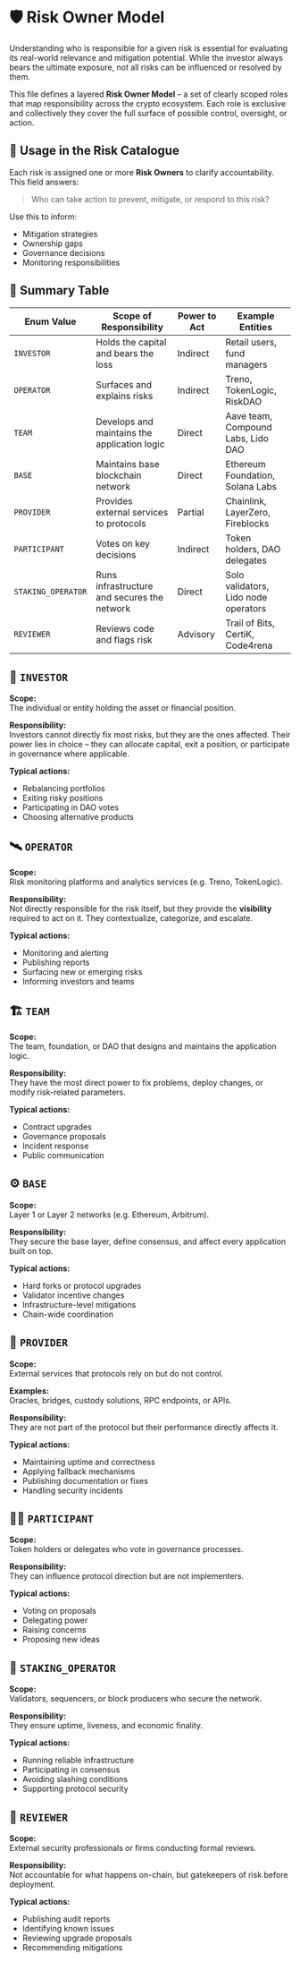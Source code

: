 # 🛡 Risk Owner Model

Understanding who is responsible for a given risk is essential for evaluating its real-world relevance and mitigation potential. While the investor always bears the ultimate exposure, not all risks can be influenced or resolved by them.

This file defines a layered **Risk Owner Model** – a set of clearly scoped roles that map responsibility across the crypto ecosystem. Each role is exclusive and collectively they cover the full surface of possible control, oversight, or action.

## 🧩 Usage in the Risk Catalogue

Each risk is assigned one or more **Risk Owners** to clarify accountability. This field answers:

> Who can take action to prevent, mitigate, or respond to this risk?

Use this to inform:

- Mitigation strategies  
- Ownership gaps  
- Governance decisions  
- Monitoring responsibilities

## 🎯 Summary Table

| Enum Value                  | Scope of Responsibility                         | Power to Act | Example Entities                     |
|-----------------------------|--------------------------------------------------|--------------|--------------------------------------|
| `INVESTOR`                  | Holds the capital and bears the loss            | Indirect     | Retail users, fund managers          |
| `OPERATOR`         | Surfaces and explains risks                     | Indirect     | Treno, TokenLogic, RiskDAO           |
| `TEAM`             | Develops and maintains the application logic    | Direct       | Aave team, Compound Labs, Lido DAO   |
| `BASE`       | Maintains base blockchain network               | Direct       | Ethereum Foundation, Solana Labs     |
| `PROVIDER`       | Provides external services to protocols         | Partial      | Chainlink, LayerZero, Fireblocks     |
| `PARTICIPANT`    | Votes on key decisions                          | Indirect     | Token holders, DAO delegates         |
| `STAKING_OPERATOR`          | Runs infrastructure and secures the network     | Direct       | Solo validators, Lido node operators |
| `REVIEWER` | Reviews code and flags risk                   | Advisory     | Trail of Bits, CertiK, Code4rena     |


## 🧍 `INVESTOR`

**Scope:**  
The individual or entity holding the asset or financial position.

**Responsibility:**  
Investors cannot directly fix most risks, but they are the ones affected. Their power lies in choice – they can allocate capital, exit a position, or participate in governance where applicable.

**Typical actions:**  
- Rebalancing portfolios  
- Exiting risky positions  
- Participating in DAO votes  
- Choosing alternative products

## 🛰 `OPERATOR`

**Scope:**  
Risk monitoring platforms and analytics services (e.g. Treno, TokenLogic).

**Responsibility:**  
Not directly responsible for the risk itself, but they provide the **visibility** required to act on it. They contextualize, categorize, and escalate.

**Typical actions:**  
- Monitoring and alerting  
- Publishing reports  
- Surfacing new or emerging risks  
- Informing investors and teams

## 🏗 `TEAM`

**Scope:**  
The team, foundation, or DAO that designs and maintains the application logic.

**Responsibility:**  
They have the most direct power to fix problems, deploy changes, or modify risk-related parameters.

**Typical actions:**  
- Contract upgrades  
- Governance proposals  
- Incident response  
- Public communication

## ⚙️ `BASE`

**Scope:**  
Layer 1 or Layer 2 networks (e.g. Ethereum, Arbitrum).

**Responsibility:**  
They secure the base layer, define consensus, and affect every application built on top.

**Typical actions:**  
- Hard forks or protocol upgrades  
- Validator incentive changes  
- Infrastructure-level mitigations  
- Chain-wide coordination

## 🔗 `PROVIDER`

**Scope:**  
External services that protocols rely on but do not control.

**Examples:**  
Oracles, bridges, custody solutions, RPC endpoints, or APIs.

**Responsibility:**  
They are not part of the protocol but their performance directly affects it.

**Typical actions:**  
- Maintaining uptime and correctness  
- Applying fallback mechanisms  
- Publishing documentation or fixes  
- Handling security incidents

## 🧑‍⚖️ `PARTICIPANT`

**Scope:**  
Token holders or delegates who vote in governance processes.

**Responsibility:**  
They can influence protocol direction but are not implementers.

**Typical actions:**  
- Voting on proposals  
- Delegating power  
- Raising concerns  
- Proposing new ideas

## 🧱 `STAKING_OPERATOR`

**Scope:**  
Validators, sequencers, or block producers who secure the network.

**Responsibility:**  
They ensure uptime, liveness, and economic finality.

**Typical actions:**  
- Running reliable infrastructure  
- Participating in consensus  
- Avoiding slashing conditions  
- Supporting protocol security

## 🧪 `REVIEWER`

**Scope:**  
External security professionals or firms conducting formal reviews.

**Responsibility:**  
Not accountable for what happens on-chain, but gatekeepers of risk before deployment.

**Typical actions:**  
- Publishing audit reports  
- Identifying known issues  
- Reviewing upgrade proposals  
- Recommending mitigations

